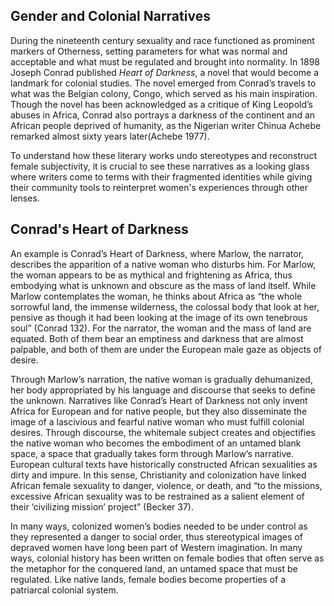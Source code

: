 
## Gender and Colonial Narratives

<p> 
During the nineteenth century sexuality and race functioned as prominent markers
of Otherness, setting parameters for what was normal and acceptable and what must be
regulated and brought into normality. In 1898 Joseph Conrad published <i>Heart of
Darkness</i>, a novel that would become a landmark for colonial studies. The novel emerged
from Conrad’s travels to what was the Belgian colony, Congo, which served as his main
inspiration. Though the novel has been acknowledged as a critique of King Leopold’s
abuses in Africa, Conrad also portrays a darkness of the continent and an African people
deprived of humanity, as the Nigerian writer Chinua Achebe remarked almost sixty years
later(Achebe 1977). </p>

<p>
To understand how these literary works undo stereotypes and reconstruct female subjectivity, it is crucial to see these narratives as a looking
glass where writers come to terms with their fragmented identities while giving their community tools to reinterpret women's experiences through
other lenses. </p>


## Conrad's Heart of Darkness

An example is Conrad’s Heart of Darkness, where Marlow, the narrator, describes the apparition of a native woman who disturbs him. For Marlow, the woman appears to be as mythical and frightening as Africa, thus embodying what is unknown and obscure as the mass of land itself. While Marlow contemplates the woman, he thinks about Africa as “the whole sorrowful land, the immense wilderness, the colossal body that look at her, pensive as though it had been looking at the image of its own tenebrous soul” (Conrad 132). For the narrator, the woman and the mass of land are equated. Both of them bear an emptiness
and darkness that are almost palpable, and both of them are under the European male gaze as objects of desire. 

Through Marlow’s narration, the native woman is gradually dehumanized, her body appropriated by his language and discourse that seeks to define the unknown. Narratives like Conrad’s Heart of Darkness not only invent Africa for European and for native people, but they also disseminate the image of a lascivious and fearful native woman who must fulfill colonial desires. Through discourse, the whitemale subject creates and objectifies the native woman who becomes the embodiment of an untamed blank space, a space that gradually takes form through Marlow’s narrative.
European cultural texts have historically constructed African sexualities as dirty
and impure. In this sense, Christianity and colonization have linked African female sexuality to danger, violence, or death, and “to the missions, excessive African sexuality was to be restrained as a salient element of their ‘civilizing mission’ project” (Becker 37).


In many ways, colonized women’s bodies needed to be under control as they represented a danger to social order, thus stereotypical images of depraved women have long been  part of Western imagination. In many ways, colonial history has been written on female bodies that often serve as the metaphor for the conquered land, an untamed space that must be regulated. Like native lands, female bodies become properties of a patriarcal colonial system.


